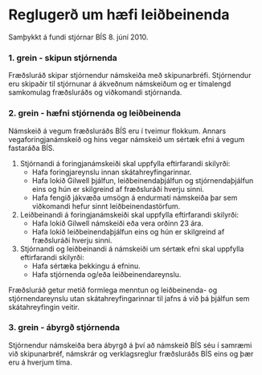 # Reglugerð um hæfi leiðbeinenda

Samþykkt á fundi stjórnar BÍS 8. júní 2010.

### 1. grein - skipun stjórnenda

Fræðsluráð skipar stjórnendur námskeiða með skipunarbréfi. Stjórnendur eru skipaðir til stjórnunar á ákveðnum námskeiðum og er tímalengd samkomulag fræðsluráðs og viðkomandi stjórnanda.

### 2. grein - hæfni stjórnenda og leiðbeinenda

Námskeið á vegum fræðsluráðs BÍS eru í tveimur flokkum. Annars vegaforingjanámskeið og hins vegar námskeið um sértæk efni á vegum fastaráða BÍS. 

1. Stjórnandi á foringjanámskeiði skal uppfylla eftirfarandi skilyrði: 
    - Hafa foringjareynslu innan skátahreyfingarinnar. 
    - Hafa lokið Gilwell þjálfun, leiðbeinendaþjálfun og stjórnendaþjálfun eins og hún er skilgreind af fræðsluráði hverju sinni. 
    - Hafa fengið jákvæða umsögn á endurmati námskeiða þar sem viðkomandi hefur sinnt leiðbeinendastörfum.  
2. Leiðbeinandi á foringjanámskeiði skal uppfylla eftirfarandi skilyrði:  
    - Hafa lokið Gilwell námskeiði eða vera orðinn 23 ára.  
    - Hafa lokið leiðbeinendaþjálfun eins og hún er skilgreind af fræðsluráði hverju sinni.  
3. Stjórnandi og leiðbeinandi á námskeiði um sértæk efni skal uppfylla eftirfarandi skilyrði:  
    - Hafa sértæka þekkingu á efninu. 
    - Hafa stjórnenda og/eða leiðbeinendareynslu. 

Fræðsluráð getur metið formlega menntun og leiðbeinenda- og stjórnendareynslu utan skátahreyfingarinnar til jafns á við þá þjálfun sem skátahreyfingin veitir. 

### 3. grein - ábyrgð stjórnenda

Stjórnendur námskeiða bera ábyrgð á því að námskeið BÍS séu í samræmi við skipunarbréf, námskrár og verklagsreglur fræðsluráðs BÍS eins og þær eru á hverjum tíma.